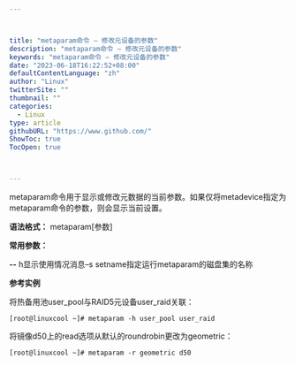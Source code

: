 ```yaml
---



title: "metaparam命令 – 修改元设备的参数"
description: "metaparam命令 – 修改元设备的参数"
keywords: "metaparam命令 – 修改元设备的参数"
date: "2023-06-18T16:22:52+08:00"
defaultContentLanguage: "zh"
author: "Linux"
twitterSite: ""
thumbnail: ""
categories:
  - Linux
type: article
githubURL: "https://www.github.com/"
ShowToc: true
TocOpen: true



---
```


metaparam命令用于显示或修改元数据的当前参数。如果仅将metadevice指定为metaparam命令的参数，则会显示当前设置。

**语法格式：** metaparam[参数]

**常用参数：**

**--** h显示使用情况消息–s setname指定运行metaparam的磁盘集的名称

**参考实例**

将热备用池user_pool与RAID5元设备user_raid关联：

```
[root@linuxcool ~]# metaparam -h user_pool user_raid
```

将镜像d50上的read选项从默认的roundrobin更改为geometric：

```
[root@linuxcool ~]# metaparam -r geometric d50
```